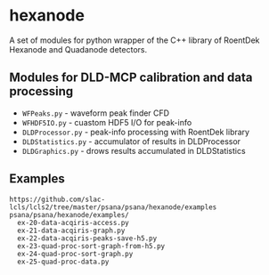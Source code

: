 # hexanode
A set of modules for python wrapper of the C++ library of RoentDek Hexanode and Quadanode detectors.

## Modules for DLD-MCP calibration and data processing
- ```WFPeaks.py```       - waveform peak finder CFD
- ```WFHDF5IO.py```      - cuastom HDF5 I/O for peak-info
- ```DLDProcessor.py```  - peak-info processing with RoentDek library
- ```DLDStatistics.py``` - accumulator of results in DLDProcessor
- ```DLDGraphics.py```   - drows results accumulated in DLDStatistics

## Examples
```
https://github.com/slac-lcls/lcls2/tree/master/psana/psana/hexanode/examples
psana/psana/hexanode/examples/
  ex-20-data-acqiris-access.py
  ex-21-data-acqiris-graph.py
  ex-22-data-acqiris-peaks-save-h5.py
  ex-23-quad-proc-sort-graph-from-h5.py
  ex-24-quad-proc-sort-graph.py
  ex-25-quad-proc-data.py
```
